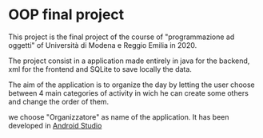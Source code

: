 <h1>OOP final project </h1>

<p>This project is the final project of the course of "programmazione ad oggetti" of Università di Modena e Reggio Emilia in 2020.</p>

<p>The project consist in a application made entirely in java for the backend, xml for the frontend and SQLite to save locally the data.</p>

<p>The aim of the application is to organize the day by letting the user choose between 4 main categories of activity in wich he can create some others and change the order of them.</p>

<p>we choose "Organizzatore" as name of the application. It has been developed in <a href=https://developer.android.com/studio> Android Studio</a></p>

